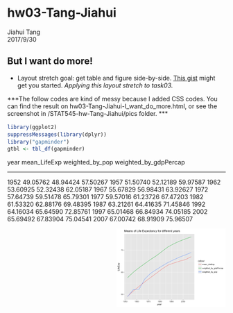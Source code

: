 # hw03-Tang-Jiahui
Jiahui Tang  
2017/9/30  

## But I want do more!

+ Layout stretch goal: get table and figure side-by-side. [This gist](https://gist.github.com/jennybc/e9e9aba6ba18c72cec26) might get you started.
*Applying this layout stretch to task03.*

***The follow codes are kind of messy because I added CSS codes. You can find the result on hw03-Tang-Jiahui-I_want_do_more.html, or see the screenshot in /STAT545-hw-Tang-Jiahui/pics folder. ***


```r
library(ggplot2)
suppressMessages(library(dplyr))
library("gapminder")
gtbl <- tbl_df(gapminder)
```
<style type="text/css">
.twoC {width: 100%}
.clearer {clear: both}
.twoC .table {max-width: 50%; float: left}
.twoC img {max-width: 50%; float: right}
</style>

<div class="twoC">


 year   mean_LifeExp   weighted_by_pop   weighted_by_gdpPercap
-----  -------------  ----------------  ----------------------
 1952       49.05762          48.94424                57.50267
 1957       51.50740          52.12189                59.97587
 1962       53.60925          52.32438                62.05187
 1967       55.67829          56.98431                63.92627
 1972       57.64739          59.51478                65.79301
 1977       59.57016          61.23726                67.47203
 1982       61.53320          62.88176                69.48395
 1987       63.21261          64.41635                71.45846
 1992       64.16034          65.64590                72.85761
 1997       65.01468          66.84934                74.05185
 2002       65.69492          67.83904                75.04541
 2007       67.00742          68.91909                75.96507

![](hw03-Tang-Jiahui-I_want_do_more_files/figure-html/unnamed-chunk-3-1.png)<!-- -->
</div>
<div class="clearer"></div>
